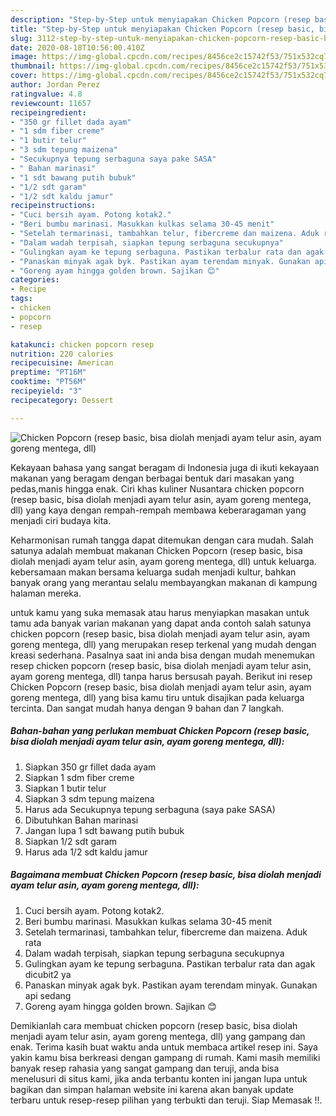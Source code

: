 ```yaml
---
description: "Step-by-Step untuk menyiapakan Chicken Popcorn (resep basic, bisa diolah menjadi ayam telur asin, ayam goreng mentega, dll) Favorite"
title: "Step-by-Step untuk menyiapakan Chicken Popcorn (resep basic, bisa diolah menjadi ayam telur asin, ayam goreng mentega, dll) Favorite"
slug: 3112-step-by-step-untuk-menyiapakan-chicken-popcorn-resep-basic-bisa-diolah-menjadi-ayam-telur-asin-ayam-goreng-mentega-dll-favorite
date: 2020-08-18T10:56:00.410Z
image: https://img-global.cpcdn.com/recipes/8456ce2c15742f53/751x532cq70/chicken-popcorn-resep-basic-bisa-diolah-menjadi-ayam-telur-asin-ayam-goreng-mentega-dll-foto-resep-utama.jpg
thumbnail: https://img-global.cpcdn.com/recipes/8456ce2c15742f53/751x532cq70/chicken-popcorn-resep-basic-bisa-diolah-menjadi-ayam-telur-asin-ayam-goreng-mentega-dll-foto-resep-utama.jpg
cover: https://img-global.cpcdn.com/recipes/8456ce2c15742f53/751x532cq70/chicken-popcorn-resep-basic-bisa-diolah-menjadi-ayam-telur-asin-ayam-goreng-mentega-dll-foto-resep-utama.jpg
author: Jordan Perez
ratingvalue: 4.8
reviewcount: 11657
recipeingredient:
- "350 gr fillet dada ayam"
- "1 sdm fiber creme"
- "1 butir telur"
- "3 sdm tepung maizena"
- "Secukupnya tepung serbaguna saya pake SASA"
- " Bahan marinasi"
- "1 sdt bawang putih bubuk"
- "1/2 sdt garam"
- "1/2 sdt kaldu jamur"
recipeinstructions:
- "Cuci bersih ayam. Potong kotak2."
- "Beri bumbu marinasi. Masukkan kulkas selama 30-45 menit"
- "Setelah termarinasi, tambahkan telur, fibercreme dan maizena. Aduk rata"
- "Dalam wadah terpisah, siapkan tepung serbaguna secukupnya"
- "Gulingkan ayam ke tepung serbaguna. Pastikan terbalur rata dan agak dicubit2 ya"
- "Panaskan minyak agak byk. Pastikan ayam terendam minyak. Gunakan api sedang"
- "Goreng ayam hingga golden brown. Sajikan 😊"
categories:
- Recipe
tags:
- chicken
- popcorn
- resep

katakunci: chicken popcorn resep 
nutrition: 220 calories
recipecuisine: American
preptime: "PT16M"
cooktime: "PT56M"
recipeyield: "3"
recipecategory: Dessert

---
```



![Chicken Popcorn (resep basic, bisa diolah menjadi ayam telur asin, ayam goreng mentega, dll)](https://img-global.cpcdn.com/recipes/8456ce2c15742f53/751x532cq70/chicken-popcorn-resep-basic-bisa-diolah-menjadi-ayam-telur-asin-ayam-goreng-mentega-dll-foto-resep-utama.jpg)

Kekayaan bahasa yang sangat beragam di Indonesia juga di ikuti kekayaan makanan yang beragam dengan berbagai bentuk dari masakan yang pedas,manis hingga enak. Ciri khas kuliner Nusantara chicken popcorn (resep basic, bisa diolah menjadi ayam telur asin, ayam goreng mentega, dll) yang kaya dengan rempah-rempah membawa keberaragaman yang menjadi ciri budaya kita.




Keharmonisan rumah tangga dapat ditemukan dengan cara mudah. Salah satunya adalah membuat makanan Chicken Popcorn (resep basic, bisa diolah menjadi ayam telur asin, ayam goreng mentega, dll) untuk keluarga. kebersamaan makan bersama keluarga sudah menjadi kultur, bahkan banyak orang yang merantau selalu membayangkan makanan di kampung halaman mereka.

untuk kamu yang suka memasak atau harus menyiapkan masakan untuk tamu ada banyak varian makanan yang dapat anda contoh salah satunya chicken popcorn (resep basic, bisa diolah menjadi ayam telur asin, ayam goreng mentega, dll) yang merupakan resep terkenal yang mudah dengan kreasi sederhana. Pasalnya saat ini anda bisa dengan mudah menemukan resep chicken popcorn (resep basic, bisa diolah menjadi ayam telur asin, ayam goreng mentega, dll) tanpa harus bersusah payah.
Berikut ini resep Chicken Popcorn (resep basic, bisa diolah menjadi ayam telur asin, ayam goreng mentega, dll) yang bisa kamu tiru untuk disajikan pada keluarga tercinta. Dan sangat mudah hanya dengan 9 bahan dan 7 langkah.


<!--inarticleads1-->

##### Bahan-bahan yang perlukan membuat Chicken Popcorn (resep basic, bisa diolah menjadi ayam telur asin, ayam goreng mentega, dll):

1. Siapkan 350 gr fillet dada ayam
1. Siapkan 1 sdm fiber creme
1. Siapkan 1 butir telur
1. Siapkan 3 sdm tepung maizena
1. Harus ada Secukupnya tepung serbaguna (saya pake SASA)
1. Dibutuhkan  Bahan marinasi
1. Jangan lupa 1 sdt bawang putih bubuk
1. Siapkan 1/2 sdt garam
1. Harus ada 1/2 sdt kaldu jamur




<!--inarticleads2-->

##### Bagaimana membuat  Chicken Popcorn (resep basic, bisa diolah menjadi ayam telur asin, ayam goreng mentega, dll):

1. Cuci bersih ayam. Potong kotak2.
1. Beri bumbu marinasi. Masukkan kulkas selama 30-45 menit
1. Setelah termarinasi, tambahkan telur, fibercreme dan maizena. Aduk rata
1. Dalam wadah terpisah, siapkan tepung serbaguna secukupnya
1. Gulingkan ayam ke tepung serbaguna. Pastikan terbalur rata dan agak dicubit2 ya
1. Panaskan minyak agak byk. Pastikan ayam terendam minyak. Gunakan api sedang
1. Goreng ayam hingga golden brown. Sajikan 😊




Demikianlah cara membuat chicken popcorn (resep basic, bisa diolah menjadi ayam telur asin, ayam goreng mentega, dll) yang gampang dan enak. Terima kasih buat waktu anda untuk membaca artikel resep ini. Saya yakin kamu bisa berkreasi dengan gampang di rumah. Kami masih memiliki banyak resep rahasia yang sangat gampang dan teruji, anda bisa menelusuri di situs kami, jika anda terbantu konten ini jangan lupa untuk bagikan dan simpan halaman website ini karena akan banyak update terbaru untuk resep-resep pilihan yang terbukti dan teruji. Siap Memasak !!. 
